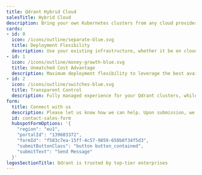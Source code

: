 ```yaml
---
title: Qdrant Hybrid Cloud
salesTitle: Hybrid Cloud
description: Bring your own Kubernetes clusters from any cloud provider, on-premise infrastructure, or edge locations and connect them to the Managed Cloud.
cards:
- id: 0
  icon: /icons/outline/separate-blue.svg
  title: Deployment Flexibility
  description: Use your existing infrastructure, whether it be on cloud platforms, on-premise setups, or even at edge locations.
- id: 1
  icon: /icons/outline/money-growth-blue.svg
  title: Unmatched Cost Advantage
  description: Maximum deployment flexibility to leverage the best available resources, in the cloud or on-premise.
- id: 2
  icon: /icons/outline/switches-blue.svg
  title: Transparent Control
  description: Fully managed experience for your Qdrant clusters, while your data remains exclusively yours.
form:
  title: Connect with us
  description: Please let us know how we can help. Upon submission, we will provide meeting options should you wish to schedule time with our Sales team.
  id: contact-sales-form
  hubspotFormOptions: '{
    "region": "eu1",
    "portalId": "139603372",
    "formId": "f583c7ea-15ff-4c57-9859-650b8f34f5d3",
    "submitButtonClass": "button button_contained",
    "submitText": "Send Message"
  }'
logosSectionTitle: Qdrant is trusted by top-tier enterprises
---
```


